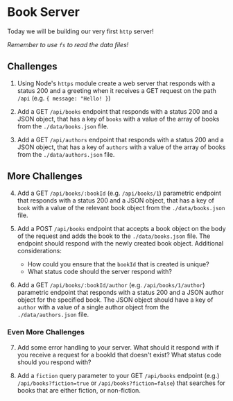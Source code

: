 # Book Server

Today we will be building our very first `http` server!

_Remember to use `fs` to read the data files!_

## Challenges

1. Using Node's `https` module create a web server that responds with a status 200 and a greeting when it receives a GET request on the path `/api` (e.g. `{ message: "Hello! }`)

2. Add a GET `/api/books` endpoint that responds with a status 200 and a JSON object, that has a key of `books` with a value of the array of books from the `./data/books.json` file.

3. Add a GET `/api/authors` endpoint that responds with a status 200 and a JSON object, that has a key of `authors` with a value of the array of books from the `./data/authors.json` file.

## More Challenges

4. Add a GET `/api/books/:bookId` (e.g. `/api/books/1`) parametric endpoint that responds with a status 200 and a JSON object, that has a key of `book` with a value of the relevant book object from the `./data/books.json` file.

5. Add a POST `/api/books` endpoint that accepts a book object on the body of the request and adds the book to the `./data/books.json` file. The endpoint should respond with the newly created book object. Additional considerations:

   - How could you ensure that the `bookId` that is created is unique?
   - What status code should the server respond with?

6. Add a GET `/api/books/:bookId/author` (e.g. `/api/books/1/author`) parametric endpoint that responds with a status 200 and a JSON author object for the specified book. The JSON object should have a key of `author` with a value of a single author object from the `./data/authors.json` file.

### Even More Challenges

7. Add some error handling to your server. What should it respond with if you receive a request for a bookId that doesn't exist? What status code should you respond with?

8. Add a `fiction` query parameter to your GET `/api/books` endpoint (e.g.) `/api/books?fiction=true` or `/api/books?fiction=false`) that searches for books that are either fiction, or non-fiction.
